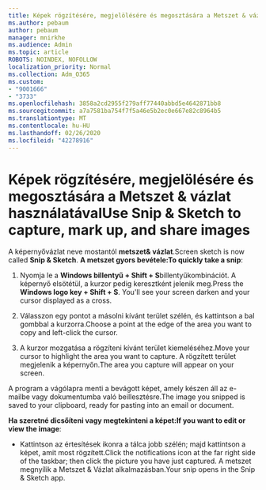 ```yaml
---
title: Képek rögzítésére, megjelölésére és megosztására a Metszet & vázlat használatával
ms.author: pebaum
author: pebaum
manager: mnirkhe
ms.audience: Admin
ms.topic: article
ROBOTS: NOINDEX, NOFOLLOW
localization_priority: Normal
ms.collection: Adm_O365
ms.custom:
- "9001666"
- "3733"
ms.openlocfilehash: 3858a2cd2955f279aff77440abbd5e4642871bb8
ms.sourcegitcommit: a7a7581ba754f7f5a46e5b2ec0e667e82c8964b5
ms.translationtype: MT
ms.contentlocale: hu-HU
ms.lasthandoff: 02/26/2020
ms.locfileid: "42278916"
---
```

# <a name="use-snip--sketch-to-capture-mark-up-and-share-images"></a><span data-ttu-id="5cd94-102">Képek rögzítésére, megjelölésére és megosztására a Metszet & vázlat használatával</span><span class="sxs-lookup"><span data-stu-id="5cd94-102">Use Snip & Sketch to capture, mark up, and share images</span></span>

<span data-ttu-id="5cd94-103">A képernyővázlat neve mostantól **metszet& vázlat**.</span><span class="sxs-lookup"><span data-stu-id="5cd94-103">Screen sketch is now called **Snip & Sketch**.</span></span> <span data-ttu-id="5cd94-104">**A metszet gyors bevétele:**</span><span class="sxs-lookup"><span data-stu-id="5cd94-104">**To quickly take a snip**:</span></span>

1. <span data-ttu-id="5cd94-105">Nyomja le a **Windows billentyű + Shift + S**billentyűkombinációt. A képernyő elsötétül, a kurzor pedig keresztként jelenik meg.</span><span class="sxs-lookup"><span data-stu-id="5cd94-105">Press the **Windows logo key + Shift + S**. You'll see your screen darken and your cursor displayed as a cross.</span></span> 

2. <span data-ttu-id="5cd94-106">Válasszon egy pontot a másolni kívánt terület szélén, és kattintson a bal gombbal a kurzorra.</span><span class="sxs-lookup"><span data-stu-id="5cd94-106">Choose a point at the edge of the area you want to copy and left-click the cursor.</span></span> 

3. <span data-ttu-id="5cd94-107">A kurzor mozgatása a rögzíteni kívánt terület kiemeléséhez.</span><span class="sxs-lookup"><span data-stu-id="5cd94-107">Move your cursor to highlight the area you want to capture.</span></span> <span data-ttu-id="5cd94-108">A rögzített terület megjelenik a képernyőn.</span><span class="sxs-lookup"><span data-stu-id="5cd94-108">The area you capture will appear on your screen.</span></span>

<span data-ttu-id="5cd94-109">A program a vágólapra menti a bevágott képet, amely készen áll az e-mailbe vagy dokumentumba való beillesztésre.</span><span class="sxs-lookup"><span data-stu-id="5cd94-109">The image you snipped is saved to your clipboard, ready for pasting into an email or document.</span></span> 

<span data-ttu-id="5cd94-110">**Ha szeretné dicsőíteni vagy megtekinteni a képet:**</span><span class="sxs-lookup"><span data-stu-id="5cd94-110">**If you want to edit or view the image**:</span></span> 

- <span data-ttu-id="5cd94-111">Kattintson az értesítések ikonra a tálca jobb szélén; majd kattintson a képet, amit most rögzített.</span><span class="sxs-lookup"><span data-stu-id="5cd94-111">Click the notifications icon at the far right side of the taskbar; then click the picture you have just captured.</span></span> <span data-ttu-id="5cd94-112">A metszet megnyílik a Metszet & Vázlat alkalmazásban.</span><span class="sxs-lookup"><span data-stu-id="5cd94-112">Your snip opens in the Snip & Sketch app.</span></span>
